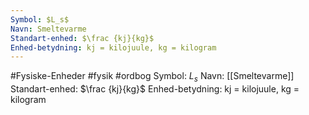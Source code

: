 ```yaml
---
Symbol: $L_s$
Navn: Smeltevarme
Standart-enhed: $\frac {kj}{kg}$ 
Enhed-betydning: kj = kilojuule, kg = kilogram
---
```

#Fysiske-Enheder #fysik #ordbog 
Symbol: $L_s$
Navn: [[Smeltevarme]]
Standart-enhed: $\frac {kj}{kg}$ 
Enhed-betydning: kj = kilojuule, kg = kilogram